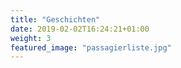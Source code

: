 ```yaml
---
title: "Geschichten"
date: 2019-02-02T16:24:21+01:00
weight: 3
featured_image: "passagierliste.jpg"
---
```

